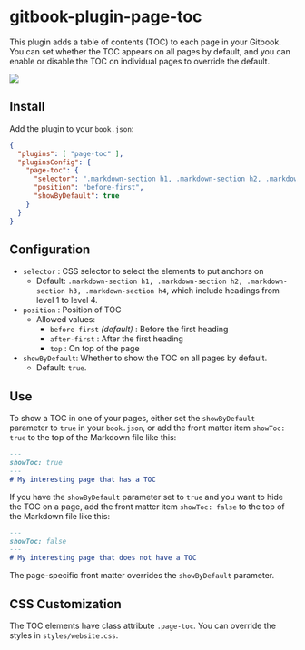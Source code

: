 # gitbook-plugin-page-toc

This plugin adds a table of contents (TOC) to each page in your Gitbook.
You can set whether the TOC appears on all pages by default, and you can enable or disable the TOC on individual pages to override the default.

![](https://raw.githubusercontent.com/aleung/gitbook-plugin-page-toc/master/doc/screenshot-1.png)

## Install

Add the plugin to your `book.json`:

``` json
{
  "plugins": [ "page-toc" ],
  "pluginsConfig": {
    "page-toc": {
      "selector": ".markdown-section h1, .markdown-section h2, .markdown-section h3, .markdown-section h4",
      "position": "before-first",
      "showByDefault": true
    }
  }
}
```

## Configuration

- `selector` : CSS selector to select the elements to put anchors on
  - Default: `.markdown-section h1, .markdown-section h2, .markdown-section h3, .markdown-section h4`,
    which include headings from level 1 to level 4.
- `position` : Position of TOC
  - Allowed values:
    - `before-first` _(default)_ : Before the first heading
    - `after-first` : After the first heading
    - `top` : On top of the page
- `showByDefault`: Whether to show the TOC on all pages by default.
  - Default:  `true`.

## Use

To show a TOC in one of your pages, either set the `showByDefault` parameter to `true` in your `book.json`, or add the front matter item `showToc: true` to the top of the Markdown file like this:
```markdown
---
showToc: true
---
# My interesting page that has a TOC
```

If you have the `showByDefault` parameter set to `true` and you want to hide the TOC on a page, add the front matter item `showToc: false` to the top of the Markdown file like this:
```markdown
---
showToc: false
---
# My interesting page that does not have a TOC
```

The page-specific front matter overrides the `showByDefault` parameter.

## CSS Customization

The TOC elements have class attribute `.page-toc`. You can override the styles in `styles/website.css`.
